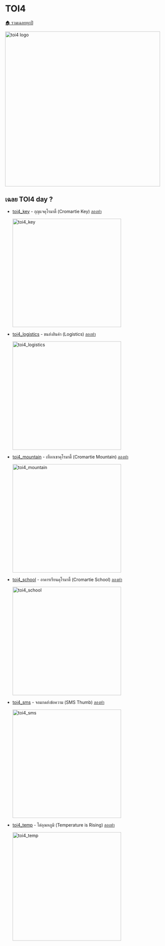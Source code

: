 <!-- @codegen_toi begin -->
<!-- ! THIS IS AUTO GENERATE DOCS. CHANGE THIS WILL RESULT NOTHING -->
# TOI4

[🏠 รวมเฉลยทุกปี](../)

<img width="500" alt="toi4 logo" src="https://github.com/krist7599555/toi/assets/19445033/80c80822-7583-4bcd-a705-dae3eacdee85">

<!-- ! THIS IS AUTO GENERATE DOCS. CHANGE THIS WILL RESULT NOTHING -->
## เฉลย TOI4 day ?

- [toi4_key](./toi4/toi4_key) - กุญแจคุโรมาตี้ (Cromartie Key) [ลองทำ](https://beta.programming.in.th/tasks/toi4_key)

  <img width="350" alt="toi4_key" src="https://github.com/krist7599555/toi/assets/19445033/80c80822-7583-4bcd-a705-dae3eacdee85">

- [toi4_logistics](./toi4/toi4_logistics) - ขนส่งสินค้า (Logistics) [ลองทำ](https://beta.programming.in.th/tasks/toi4_logistics)

  <img width="350" alt="toi4_logistics" src="https://github.com/krist7599555/toi/assets/19445033/80c80822-7583-4bcd-a705-dae3eacdee85">

- [toi4_mountain](./toi4/toi4_mountain) - เทือกเขาคุโรมาตี้ (Cromartie Mountain) [ลองทำ](https://beta.programming.in.th/tasks/toi4_mountain)

  <img width="350" alt="toi4_mountain" src="https://github.com/krist7599555/toi/assets/19445033/80c80822-7583-4bcd-a705-dae3eacdee85">

- [toi4_school](./toi4/toi4_school) - อาคารเรียนคุโรมาตี้ (Cromartie School) [ลองทำ](https://beta.programming.in.th/tasks/toi4_school)

  <img width="350" alt="toi4_school" src="https://github.com/krist7599555/toi/assets/19445033/80c80822-7583-4bcd-a705-dae3eacdee85">

- [toi4_sms](./toi4/toi4_sms) - จอมกดส่งข้อความ (SMS Thumb) [ลองทำ](https://beta.programming.in.th/tasks/toi4_sms)

  <img width="350" alt="toi4_sms" src="https://github.com/krist7599555/toi/assets/19445033/80c80822-7583-4bcd-a705-dae3eacdee85">

- [toi4_temp](./toi4/toi4_temp) - ไต่อุณหภูมิ (Temperature is Rising) [ลองทำ](https://beta.programming.in.th/tasks/toi4_temp)

  <img width="350" alt="toi4_temp" src="https://github.com/krist7599555/toi/assets/19445033/80c80822-7583-4bcd-a705-dae3eacdee85">
<!-- @codegen_toi end -->
